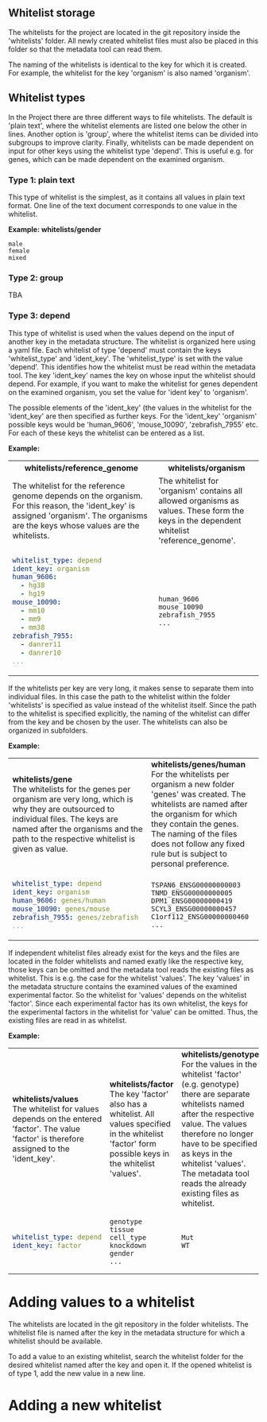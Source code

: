 ## Whitelist storage

The whitelists for the project are located in the git repository inside the 'whitelists' folder. All newly created whitelist files must also be placed in this folder so that the metadata tool can read them.

The naming of the whitelists is identical to the key for which it is created. For example, the whitelist for the key 'organism' is also named 'organism'. 

## Whitelist types

In the Project there are three different ways to file whitelists. The default is 'plain text', where the whitelist elements are listed one below the other in lines.
Another option is 'group', where the whitelist items can be divided into subgroups to improve clarity.
Finally, whitelists can be made dependent on input for other keys using the whitelist type 'depend'. This is useful e.g. for genes, which can be made dependent on the examined organism.

### Type 1: plain text

This type of whitelist is the simplest, as it contains all values in plain text format. One line of the text document corresponds to one value in the whitelist.

__Example: whitelists/gender__
```text
male
female
mixed
```

### Type 2: group

TBA

### Type 3: depend

This type of whitelist is used when the values depend on the input of another key in the metadata structure. 
The whitelist is organized here using a yaml file. Each whitelist of type 'depend' must contain the keys 'whitelist_type' and 'ident_key'.
The 'whitelist_type' is set with the value 'depend'. This identifies how the whitelist must be read within the metadata tool.
The key 'ident_key' names the key on whose input the whitelist should depend. For example, if you want to make the whitelist for genes dependent on the examined organism, you set the value for 'ident key' to 'organism'.

The possible elements of the 'ident_key' (the values in the whitelist for the 'ident_key' are then specified as further keys. For the 'ident_key' 'organism' possible keys would be 'human_9606', 'mouse_10090', 'zebrafish_7955' etc. For each of these keys the whitelist can be entered as a list.

__Example:__

<table style="width:100%">
<tr>
<th>
whitelists/reference_genome
</th>
<th>
whitelists/organism
</th>
</tr>
<tr>
<td> 
The whitelist for the reference genome depends on the organism. For this reason, the 'ident_key' is assigned 'organism'. The organisms are the keys whose values are the whitelists.
</td> 
<td> 
The whitelist for 'organism' contains all allowed organisms as values. These form the keys in the dependent whitelist 'reference_genome'.
</td>
</tr>
<tr>
<td>

```yaml
whitelist_type: depend
ident_key: organism
human_9606:
  - hg38
  - hg19
mouse_10090:
  - mm10
  - mm9
  - mm38
zebrafish_7955:
  - danrer11
  - danrer10
...
```

</td>
<td>

```text
human_9606
mouse_10090
zebrafish_7955
...
```
</td>
</tr>
</table>


If the whitelists per key are very long, it makes sense to separate them into individual files. In this case the path to the whitelist within the folder 'whitelists' is specified as value instead of the whitelist itself. Since the path to the whitelist is specified explicitly, the naming of the whitelist can differ from the key and be chosen by the user. The whitelists can also be organized in subfolders.

__Example:__


<table style="width:100%">
<tr>
<td> 
<b>whitelists/gene</b><br>The whitelists for the genes per organism are very long, which is why they are outsourced to individual files. The keys are named after the organisms and the path to the respective whitelist is given as value. 
</td> 
<td> 
<b>whitelists/genes/human</b><br>For the whitelists per organism a new folder 'genes' was created. The whitelists are named after the organism for which they contain the genes. The naming of the files does not follow any fixed rule but is subject to personal preference. 
</td>
</tr>
<tr>
<td>

```yaml
whitelist_type: depend
ident_key: organism
human_9606: genes/human
mouse_10090: genes/mouse
zebrafish_7955: genes/zebrafish
...
```

</td>
<td>

```text
TSPAN6_ENSG00000000003
TNMD_ENSG00000000005
DPM1_ENSG00000000419
SCYL3_ENSG00000000457
C1orf112_ENSG00000000460
...
```
</td>
</tr>
</table>

If independent whitelist files already exist for the keys and the files are located in the folder whitelists and named exatly like the respective key, those keys can be omitted and the metadata tool reads the existing files as whitelist. This is e.g. the case for the whitelist 'values'. The key 'values' in the metadata structure contains the examined values of the examined experimental factor. So the whitelist for 'values' depends on the whitelist 'factor'. Since each experimental factor has its own whitelist, the keys for the experimental factors in the whitelist for 'value' can be omitted. Thus, the existing files are read in as whitelist.

__Example:__


<table style="width:100%">
<tr>
<td> 
<b>whitelists/values</b><br>The whitelist for values depends on the entered 'factor'. The value 'factor' is therefore assigned to the 'ident_key'.
</td> 
<td> 
<b>whitelists/factor</b><br>The key 'factor' also has a whitelist. All values specified in the whitelist 'factor' form possible keys in the whitelist 'values'.
</td>
<td> 
<b>whitelists/genotype</b><br>For the values in the whitelist 'factor' (e.g. genotype) there are separate whitelists named after the respective value. The values therefore no longer have to be specified as keys in the whitelist 'values'. The metadata tool reads the already existing files as whitelist.
</td> 
</tr>
<tr>
<td>

```yaml
whitelist_type: depend
ident_key: factor
```

</td>
<td>

```text
genotype
tissue
cell_type
knockdown
gender
...
```
</td>

<td>

```text
Mut
WT
```
</td>
</tr>
</table>


# Adding values to a whitelist

The whitelists are located in the git repository in the folder whitelists. The whitelist file is named after the key in the metadata structure for which a whitelist should be available. 

To add a value to an existing whitelist, search the whitelist folder for the desired whitelist named after the key and open it.
If the opened whitelist is of type 1, add the new value in a new line.

# Adding a new whitelist
